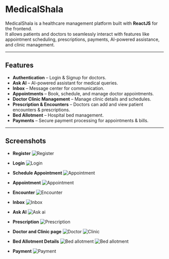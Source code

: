 #  MedicalShala

MedicalShala is a healthcare management platform built with **ReactJS** for the frontend.  
It allows patients and doctors to seamlessly interact with features like appointment scheduling, prescriptions, payments, AI-powered assistance, and clinic management.

---

## Features

-  **Authentication** – Login & Signup for doctors.
-  **Ask AI** – AI-powered assistant for medical queries.
-  **Inbox** – Message center for communication.
-  **Appointments** – Book, schedule, and manage doctor appointments.
-  **Doctor Clinic Management** – Manage clinic details and schedules.
-  **Prescription & Encounters** – Doctors can add and view patient encounters & prescriptions.
-  **Bed Allotment** – Hospital bed management.
-  **Payments** – Secure payment processing for appointments & bills.

---

## Screenshots

- **Register**
![Register](<Screenshot 2025-08-30 114946.png>)

- **Login**
![Login](<Screenshot 2025-08-30 114935.png>)

- **Schedule Appointment**
![Appointment](<Screenshot 2025-08-30 115028.png>)

- **Appointment**
![Appointment](<Screenshot 2025-08-30 115038.png>)

- **Encounter**
![Encounter](<Screenshot 2025-08-30 115056.png>)

- **Inbox**
![Inbox](<Screenshot 2025-08-30 115106.png>)

- **Ask AI**
![Ask ai](<Screenshot 2025-08-30 115115.png>)

- **Prescription**
![Prescription](<Screenshot 2025-08-30 115123.png>)

- **Doctor and Clinic page**
![Doctor](<Screenshot 2025-08-30 115133.png>)
![Clinic](<Screenshot 2025-08-30 115133-1.png>)

- **Bed Allotment Details**
![Bed allotment](<Screenshot 2025-08-30 115133-2.png>)
![Bed allotment](<Screenshot 2025-08-30 115203.png>)

- **Payment**
![Payment](<Screenshot 2025-08-30 115212.png>)